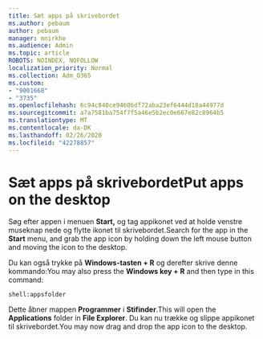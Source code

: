```yaml
---
title: Sæt apps på skrivebordet
ms.author: pebaum
author: pebaum
manager: mnirkhe
ms.audience: Admin
ms.topic: article
ROBOTS: NOINDEX, NOFOLLOW
localization_priority: Normal
ms.collection: Adm_O365
ms.custom:
- "9001668"
- "3735"
ms.openlocfilehash: 6c94c840ce9460bdf72aba23ef6444d18a44977d
ms.sourcegitcommit: a7a7581ba754f7f5a46e5b2ec0e667e82c8964b5
ms.translationtype: MT
ms.contentlocale: da-DK
ms.lasthandoff: 02/26/2020
ms.locfileid: "42278857"
---
```

# <a name="put-apps-on-the-desktop"></a><span data-ttu-id="1f3c0-102">Sæt apps på skrivebordet</span><span class="sxs-lookup"><span data-stu-id="1f3c0-102">Put apps on the desktop</span></span>

<span data-ttu-id="1f3c0-103">Søg efter appen i menuen **Start,** og tag appikonet ved at holde venstre museknap nede og flytte ikonet til skrivebordet.</span><span class="sxs-lookup"><span data-stu-id="1f3c0-103">Search for the app in the **Start** menu, and grab the app icon by holding down the left mouse button and moving the icon to the desktop.</span></span>

<span data-ttu-id="1f3c0-104">Du kan også trykke på **Windows-tasten + R** og derefter skrive denne kommando:</span><span class="sxs-lookup"><span data-stu-id="1f3c0-104">You may also press the **Windows key + R** and then type in this command:</span></span>

`shell:appsfolder`

<span data-ttu-id="1f3c0-105">Dette åbner mappen **Programmer** i **Stifinder**.</span><span class="sxs-lookup"><span data-stu-id="1f3c0-105">This will open the **Applications** folder in **File Explorer**.</span></span> <span data-ttu-id="1f3c0-106">Du kan nu trække og slippe appikonet til skrivebordet.</span><span class="sxs-lookup"><span data-stu-id="1f3c0-106">You may now drag and drop the app icon to the desktop.</span></span>

